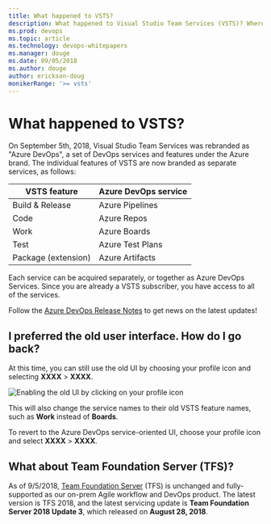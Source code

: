 ```yaml
---
title: What happened to VSTS?
description: What happened to Visual Studio Team Services (VSTS)? Where did it go? What's Azure DevOps?
ms.prod: devops
ms.topic: article
ms.technology: devops-whitepapers
ms.manager: douge
ms.date: 09/05/2018
ms.author: douge
author: erickson-doug
monikerRange: '>= vsts'
---
```


# What happened to VSTS?

On September 5th, 2018, Visual Studio Team Services was rebranded as "Azure DevOps", a set of DevOps services and features under the Azure brand. The individual features of VSTS are now branded as separate services, as follows:

| VSTS feature        | Azure DevOps service |
|---------------------|----------------------|
| Build & Release     | Azure Pipelines      |
| Code                | Azure Repos          |
| Work                | Azure Boards         |
| Test                | Azure Test Plans     |
| Package (extension) | Azure Artifacts      |

Each service can be acquired separately, or together as Azure DevOps Services. Since you are already a VSTS subscriber, you have access to all of the services.

Follow the [Azure DevOps Release Notes](/vsts/release-notes/index) to get news on the latest updates!

## I preferred the old user interface. How do I go back?

At this time, you can still use the old UI by choosing your profile icon and selecting **XXXX** > **XXXX**.

![Enabling the old UI by clicking on your profile icon](_img/icons/checkmark.jpg)

This will also change the service names to their old VSTS feature names, such as **Work** instead of **Boards**.

To revert to the Azure DevOps service-oriented UI, choose your profile icon and select **XXXX** > **XXXX**.


## What about Team Foundation Server (TFS)?

As of 9/5/2018, [Team Foundation Server](/tfs/index) (TFS) is unchanged and fully-supported as our on-prem Agile workflow and DevOps product. The latest version is TFS 2018, and the latest servicing update is **Team Foundation Server 2018 Update 3**, which released on **August 28, 2018**.
